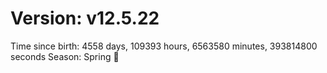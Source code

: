 # Version: v12.5.22
Time since birth: 4558 days, 109393 hours, 6563580 minutes, 393814800 seconds
Season: Spring 🌸
